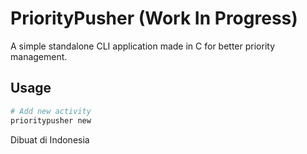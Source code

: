 # PriorityPusher (Work In Progress)
A simple standalone CLI application made in C for better priority management.

## Usage
```sh
# Add new activity
prioritypusher new
```

Dibuat di Indonesia
